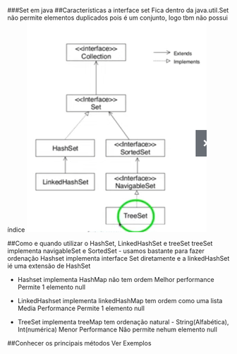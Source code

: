 ###Set em java 
##Características a interface set
Fica dentro da java.util.Set
não permite elementos duplicados pois é um conjunto, logo tbm não possui índice
![img.png](img.png)

##Como e quando utilizar o HashSet, LinkedHashSet e treeSet
treeSet implementa navigableSet e SortedSet - usamos bastante para fazer ordenação
Hashset implementa interface Set diretamente e a linkedHashSet ié uma extensão de HashSet

- Hashset
implementa HashMap
não tem ordem
Melhor performance
Permite 1 elemento null

- LinkedHashset
implementa linkedHashMap
tem ordem como uma lista
Media Performance
Permite 1 elemento null

- TreeSet
implementa treeMap
tem ordenação natural - String(Alfabética), Int(numérica)
Menor Performance
Não permite nehum elemento null

##Conhecer os principais métodos
Ver Exemplos